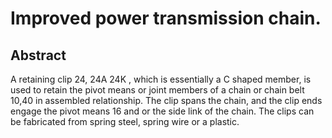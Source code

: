 # Improved power transmission chain.

## Abstract
A retaining clip 24, 24A 24K , which is essentially a C shaped member, is used to retain the pivot means or joint members of a chain or chain belt 10,40 in assembled relationship. The clip spans the chain, and the clip ends engage the pivot means 16 and or the side link of the chain. The clips can be fabricated from spring steel, spring wire or a plastic.
